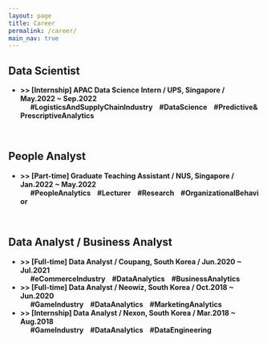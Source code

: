 ```yaml
---
layout: page
title: Career
permalink: /career/
main_nav: true
---
```



<h2 id="Dummy">Data Scientist</h2>
<ul class="posts-list">        
  <li>
    <strong>
      >> [Internship] APAC Data Science Intern / UPS, Singapore / May.2022 ~ Sep.2022
      <br/>
      &nbsp;&nbsp;&nbsp;&nbsp;&nbsp;&nbsp;#LogisticsAndSupplyChainIndustry&nbsp;&nbsp;&nbsp;&nbsp;#DataScience&nbsp;&nbsp;&nbsp;&nbsp;#Predictive&PrescriptiveAnalytics
    </strong>
    <!-- <span class="post-date">- 19 April 2015</span> -->
  </li>          
</ul>

<p><br /></p>

<h2 id="Dummy">People Analyst</h2>
<ul class="posts-list">        
  <li>
    <strong>
      >> [Part-time] Graduate Teaching Assistant / NUS, Singapore / Jan.2022 ~ May.2022
      <br/>
      &nbsp;&nbsp;&nbsp;&nbsp;&nbsp;&nbsp;#PeopleAnalytics&nbsp;&nbsp;&nbsp;&nbsp;#Lecturer&nbsp;&nbsp;&nbsp;&nbsp;#Research&nbsp;&nbsp;&nbsp;&nbsp;#OrganizationalBehavior
    </strong>
    <!-- <span class="post-date">- 19 April 2015</span> -->
  </li>          
</ul>

<p><br /></p>


<h2 id="Dummy">Data Analyst / Business Analyst</h2>
<ul class="posts-list">        
  <li>
    <strong>
      >> [Full-time] Data Analyst / Coupang, South Korea / Jun.2020 ~ Jul.2021  
      <br/>
      &nbsp;&nbsp;&nbsp;&nbsp;&nbsp;&nbsp;#eCommerceIndustry&nbsp;&nbsp;&nbsp;&nbsp;#DataAnalytics&nbsp;&nbsp;&nbsp;&nbsp;#BusinessAnalytics
    </strong>
    <!-- <span class="post-date">- 19 April 2015</span> -->
  </li>          
  <li>
    <strong>
      >> [Full-time] Data Analyst / Neowiz, South Korea / Oct.2018 ~ Jun.2020
      <br/>
      &nbsp;&nbsp;&nbsp;&nbsp;&nbsp;&nbsp;#GameIndustry&nbsp;&nbsp;&nbsp;&nbsp;#DataAnalytics&nbsp;&nbsp;&nbsp;&nbsp;#MarketingAnalytics
    </strong>
    <!-- <span class="post-date">- 19 April 2015</span> -->
  </li>          
  <li>
    <strong>
      >> [Internship] Data Analyst / Nexon, South Korea / Mar.2018 ~ Aug.2018
      <br/>
      &nbsp;&nbsp;&nbsp;&nbsp;&nbsp;&nbsp;#GameIndustry&nbsp;&nbsp;&nbsp;&nbsp;#DataAnalytics&nbsp;&nbsp;&nbsp;&nbsp;#DataEngineering
    </strong>
    <!-- <span class="post-date">- 19 April 2015</span> -->
  </li>                        
</ul>


<p><br /></p>



<!-- 
{% for category in site.categories %}
  {% capture cat %}{{ category | first }}{% endcapture %}
  <h2 id="{{cat}}">{{ cat | capitalize }}</h2>
  {% for desc in site.descriptions %}
    {% if desc.cat == cat %}
      <p class="desc"><em>{{ desc.desc }}</em></p>
    {% endif %}
  {% endfor %}
  <ul class="posts-list">
  {% for post in site.categories[cat] %}
    <li>
      <strong>
        <a href="{{ post.url | prepend: site.baseurl }}">{{ post.title }}</a>
      </strong>
      <span class="post-date">- {{ post.date | date_to_long_string }}</span>
    </li>
  {% endfor %}
  </ul>
  {% if forloop.last == false %}<hr>{% endif %}
{% endfor %}
<br> 
-->
